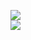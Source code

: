 [![](https://img.shields.io/badge/Made%20With-Github%20Spray-lightgrey.svg?style=for-the-badge&logo=github)](https://github.com/Annihil/github-spray#11323)  
[![](https://i.imgur.com/2DrTn0Z.gif)](https://github.com/Annihil/github-spray)